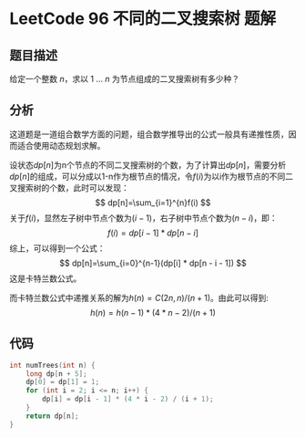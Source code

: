 # LeetCode 96 不同的二叉搜索树 题解

## 题目描述

给定一个整数 *n*，求以 1 ... *n* 为节点组成的二叉搜索树有多少种？



## 分析

这道题是一道组合数学方面的问题，组合数学推导出的公式一般具有递推性质，因而适合使用动态规划求解。

设状态$dp[n]$为n个节点的不同二叉搜索树的个数，为了计算出$dp[n]$，需要分析$dp[n]$的组成，可以分成以1-n作为根节点的情况，令$f(i)$为以i作为根节点的不同二叉搜索树的个数，此时可以发现：
$$
dp[n]=\sum_{i=1}^{n}f(i)
$$
关于$f(i)$，显然左子树中节点个数为$(i-1)$，右子树中节点个数为$(n-i)$，即：
$$
f(i)=dp[i-1] * dp[n - i]
$$
综上，可以得到一个公式：
$$
dp[n]=\sum_{i=0}^{n-1}(dp[i] * dp[n - i - 1])
$$
这是卡特兰数公式。

而卡特兰数公式中递推关系的解为$h(n)=C(2n, n)/(n + 1)$。由此可以得到:
$$
h(n)=h(n-1)*(4 * n - 2)/(n + 1)
$$


## 代码

```c++
int numTrees(int n) {
    long dp[n + 5]; 
    dp[0] = dp[1] = 1;
    for (int i = 2; i <= n; i++) {
        dp[i] = dp[i - 1] * (4 * i - 2) / (i + 1);
    }
    return dp[n];
}
```





